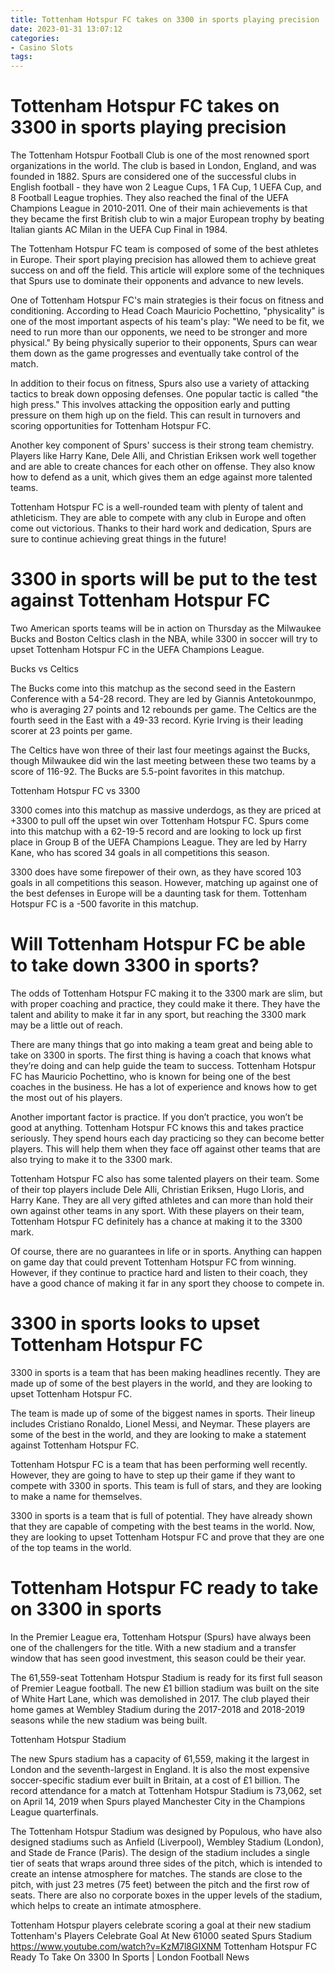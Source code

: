 ```yaml
---
title: Tottenham Hotspur FC takes on 3300 in sports playing precision
date: 2023-01-31 13:07:12
categories:
- Casino Slots
tags:
---
```



#  Tottenham Hotspur FC takes on 3300 in sports playing precision

The Tottenham Hotspur Football Club is one of the most renowned sport organizations in the world. The club is based in London, England, and was founded in 1882. Spurs are considered one of the successful clubs in English football - they have won 2 League Cups, 1 FA Cup, 1 UEFA Cup, and 8 Football League trophies. They also reached the final of the UEFA Champions League in 2010-2011. One of their main achievements is that they became the first British club to win a major European trophy by beating Italian giants AC Milan in the UEFA Cup Final in 1984.

The Tottenham Hotspur FC team is composed of some of the best athletes in Europe. Their sport playing precision has allowed them to achieve great success on and off the field. This article will explore some of the techniques that Spurs use to dominate their opponents and advance to new levels.

One of Tottenham Hotspur FC's main strategies is their focus on fitness and conditioning. According to Head Coach Mauricio Pochettino, "physicality" is one of the most important aspects of his team's play: "We need to be fit, we need to run more than our opponents, we need to be stronger and more physical." By being physically superior to their opponents, Spurs can wear them down as the game progresses and eventually take control of the match.

In addition to their focus on fitness, Spurs also use a variety of attacking tactics to break down opposing defenses. One popular tactic is called "the high press." This involves attacking the opposition early and putting pressure on them high up on the field. This can result in turnovers and scoring opportunities for Tottenham Hotspur FC.

Another key component of Spurs' success is their strong team chemistry. Players like Harry Kane, Dele Alli, and Christian Eriksen work well together and are able to create chances for each other on offense. They also know how to defend as a unit, which gives them an edge against more talented teams.

Tottenham Hotspur FC is a well-rounded team with plenty of talent and athleticism. They are able to compete with any club in Europe and often come out victorious. Thanks to their hard work and dedication, Spurs are sure to continue achieving great things in the future!

#  3300 in sports will be put to the test against Tottenham Hotspur FC

Two American sports teams will be in action on Thursday as the Milwaukee Bucks and Boston Celtics clash in the NBA, while 3300 in soccer will try to upset Tottenham Hotspur FC in the UEFA Champions League.

Bucks vs Celtics

The Bucks come into this matchup as the second seed in the Eastern Conference with a 54-28 record. They are led by Giannis Antetokounmpo, who is averaging 27 points and 12 rebounds per game. The Celtics are the fourth seed in the East with a 49-33 record. Kyrie Irving is their leading scorer at 23 points per game.

The Celtics have won three of their last four meetings against the Bucks, though Milwaukee did win the last meeting between these two teams by a score of 116-92. The Bucks are 5.5-point favorites in this matchup.

Tottenham Hotspur FC vs 3300

3300 comes into this matchup as massive underdogs, as they are priced at +3300 to pull off the upset win over Tottenham Hotspur FC. Spurs come into this matchup with a 62-19-5 record and are looking to lock up first place in Group B of the UEFA Champions League. They are led by Harry Kane, who has scored 34 goals in all competitions this season.

3300 does have some firepower of their own, as they have scored 103 goals in all competitions this season. However, matching up against one of the best defenses in Europe will be a daunting task for them. Tottenham Hotspur FC is a -500 favorite in this matchup.

#  Will Tottenham Hotspur FC be able to take down 3300 in sports?

The odds of Tottenham Hotspur FC making it to the 3300 mark are slim, but with proper coaching and practice, they could make it there. They have the talent and ability to make it far in any sport, but reaching the 3300 mark may be a little out of reach.

There are many things that go into making a team great and being able to take on 3300 in sports. The first thing is having a coach that knows what they’re doing and can help guide the team to success. Tottenham Hotspur FC has Mauricio Pochettino, who is known for being one of the best coaches in the business. He has a lot of experience and knows how to get the most out of his players.

Another important factor is practice. If you don’t practice, you won’t be good at anything. Tottenham Hotspur FC knows this and takes practice seriously. They spend hours each day practicing so they can become better players. This will help them when they face off against other teams that are also trying to make it to the 3300 mark.

Tottenham Hotspur FC also has some talented players on their team. Some of their top players include Dele Alli, Christian Eriksen, Hugo Lloris, and Harry Kane. They are all very gifted athletes and can more than hold their own against other teams in any sport. With these players on their team, Tottenham Hotspur FC definitely has a chance at making it to the 3300 mark.

Of course, there are no guarantees in life or in sports. Anything can happen on game day that could prevent Tottenham Hotspur FC from winning. However, if they continue to practice hard and listen to their coach, they have a good chance of making it far in any sport they choose to compete in.

#  3300 in sports looks to upset Tottenham Hotspur FC

3300 in sports is a team that has been making headlines recently. They are made up of some of the best players in the world, and they are looking to upset Tottenham Hotspur FC.

The team is made up of some of the biggest names in sports. Their lineup includes Cristiano Ronaldo, Lionel Messi, and Neymar. These players are some of the best in the world, and they are looking to make a statement against Tottenham Hotspur FC.

Tottenham Hotspur FC is a team that has been performing well recently. However, they are going to have to step up their game if they want to compete with 3300 in sports. This team is full of stars, and they are looking to make a name for themselves.

3300 in sports is a team that is full of potential. They have already shown that they are capable of competing with the best teams in the world. Now, they are looking to upset Tottenham Hotspur FC and prove that they are one of the top teams in the world.

#  Tottenham Hotspur FC ready to take on 3300 in sports

In the Premier League era, Tottenham Hotspur (Spurs) have always been one of the challengers for the title. With a new stadium and a transfer window that has seen good investment, this season could be their year.

The 61,559-seat Tottenham Hotspur Stadium is ready for its first full season of Premier League football. The new £1 billion stadium was built on the site of White Hart Lane, which was demolished in 2017. The club played their home games at Wembley Stadium during the 2017-2018 and 2018-2019 seasons while the new stadium was being built.

Tottenham Hotspur Stadium

The new Spurs stadium has a capacity of 61,559, making it the largest in London and the seventh-largest in England. It is also the most expensive soccer-specific stadium ever built in Britain, at a cost of £1 billion. The record attendance for a match at Tottenham Hotspur Stadium is 73,062, set on April 14, 2019 when Spurs played Manchester City in the Champions League quarterfinals.

The Tottenham Hotspur Stadium was designed by Populous, who have also designed stadiums such as Anfield (Liverpool), Wembley Stadium (London), and Stade de France (Paris). The design of the stadium includes a single tier of seats that wraps around three sides of the pitch, which is intended to create an intense atmosphere for matches. The stands are close to the pitch, with just 23 metres (75 feet) between the pitch and the first row of seats. There are also no corporate boxes in the upper levels of the stadium, which helps to create an intimate atmosphere.

Tottenham Hotspur players celebrate scoring a goal at their new stadium
Tottenham's Players Celebrate Goal At New 61000 seated Spurs Stadium https://www.youtube.com/watch?v=KzM7l8GIXNM
Tottenham Hotspur FC Ready To Take On 3300 In Sports | London Football News